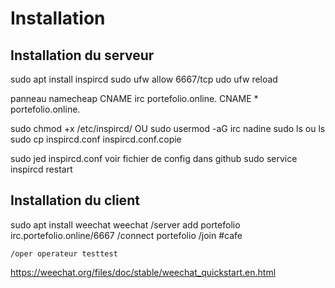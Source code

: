 # Installation

## Installation du serveur

sudo apt install inspircd
sudo ufw allow 6667/tcp
udo ufw reload
 
panneau namecheap 
CNAME irc portefolio.online.
CNAME * portefolio.online.
 
sudo chmod +x /etc/inspircd/  OU  sudo usermod -aG irc nadine
sudo ls ou ls
sudo cp inspircd.conf inspircd.conf.copie

sudo jed inspircd.conf
	voir fichier de config dans github
sudo service inspircd restart

## Installation du client

sudo apt install weechat
	weechat
	/server add portefolio irc.portefolio.online/6667
	/connect portefolio
	/join #cafe 

	/oper operateur testtest

https://weechat.org/files/doc/stable/weechat_quickstart.en.html
